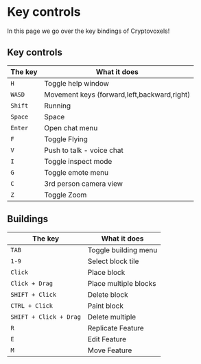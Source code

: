 # Key controls

In this page we go over the key bindings of Cryptovoxels!

## Key controls
|The key | What it does |
|-----|-----|
|`H`| Toggle help window |
|`WASD`| Movement keys (forward,left,backward,right)|
|`Shift`| Running|
|`Space`| Space |
|`Enter`| Open chat menu|
|`F`| Toggle Flying|
|`V`| Push to talk - voice chat|
|`I`| Toggle inspect mode|
|`G`| Toggle emote menu|
|`C`| 3rd person camera view|
|`Z`| Toggle Zoom|

## Buildings
|The key | What it does |
|-----|-----|
|`TAB`| Toggle building menu |
|`1-9`| Select block tile|
|`Click`| Place block|
|`Click + Drag`| Place multiple blocks |
|`SHIFT + Click`| Delete block |
|`CTRL + Click`| Paint block |
|`SHIFT + Click + Drag`| Delete multiple|
|`R`| Replicate Feature|
|`E`| Edit Feature |
|`M`| Move Feature|
